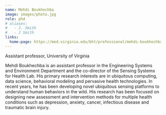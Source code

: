 ```yaml
---
name: Mehdi Boukhechba
image: images/photo.jpg
role: phd
# aliases:
#   - J. Smith
#   - J Smith
links:
  home-page: https://med.virginia.edu/bht/professional/mehdi-boukhechba-ph-d/
---
```


Assistant professor, University of Virginia

Mehdi Boukhechba is an assistant professor in the Engineering Systems and Environment Department and the co-director of the Sensing Systems for Health Lab. His primary research interests are in ubiquitous computing, data science, behavioral modeling and pervasive health technologies. In recent years, he has been developing novel ubiquitous sensing platforms to understand human behaviors in the wild. His research has been focused on designing new assessment and intervention methods for multiple health conditions such as depression, anxiety, cancer, infectious disease and traumatic brain injury.
